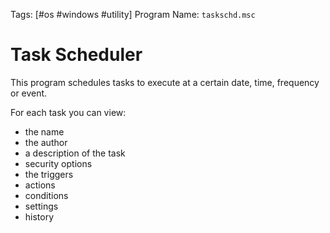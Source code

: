 Tags: [#os #windows #utility]
Program Name: `taskschd.msc`

# Task Scheduler

This program schedules tasks to execute at a certain date, time, frequency or event.

For each task you can view:

- the name
- the author
- a description of the task
- security options
- the triggers
- actions
- conditions
- settings
- history

